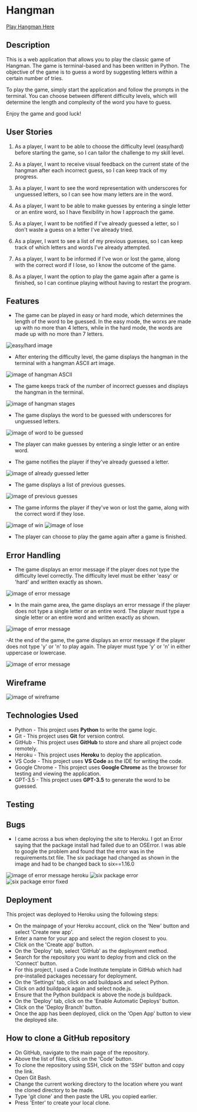 # Hangman

[Play Hangman Here](https://coates-hangman-5365a20f61de.herokuapp.com/)

## Description

This is a web application that allows you to play the classic game of Hangman. The game is terminal-based and has been written in Python. The objective of the game is to guess a word by suggesting letters within a certain number of tries.

To play the game, simply start the application and follow the prompts in the terminal. You can choose between different difficulty levels, which will determine the length and complexity of the word you have to guess.

Enjoy the game and good luck!

## User Stories

1. As a player, I want to be able to choose the difficulty level (easy/hard) before starting the game, so I can tailor the challenge to my skill level.

2. As a player, I want to receive visual feedback on the current state of the hangman after each incorrect guess, so I can keep track of my progress.

3. As a player, I want to see the word representation with underscores for unguessed letters, so I can see how many letters are in the word.

4. As a player, I want to be able to make guesses by entering a single letter or an entire word, so I have flexibility in how I approach the game.

5. As a player, I want to be notified if I've already guessed a letter, so I don't waste a guess on a letter I've already tried.

6. As a player, I want to see a list of my previous guesses, so I can keep track of which letters and words I've already attempted.

7. As a player, I want to be informed if I've won or lost the game, along with the correct word if I lose, so I know the outcome of the game.

8. As a player, I want the option to play the game again after a game is finished, so I can continue playing without having to restart the program.

## Features

- The game can be played in easy or hard mode, which determines the length of the word to be guessed. In the easy mode, the worxs are made up with no more than 4 letters, while in the hard mode, the words are made up with no more than 7 letters.

![easy/hard image](assets/images/easy/hard.png)

- After entering the difficulty level, the game displays the hangman in the terminal with a hangman ASCII art image.

![image of hangman ASCII](assets/ASCII2.png)

- The game keeps track of the number of incorrect guesses and displays the hangman in the terminal.

![image of hangman stages](assets/images/easy/hangmanstages.jpg)

- The game displays the word to be guessed with underscores for unguessed letters.

![image of word to be guessed](assets/images/easy/wordlenght.png)

- The player can make guesses by entering a single letter or an entire word.

- The game notifies the player if they've already guessed a letter.

![image of already guessed letter](assets/images/easy/alreadyguessed.png)

- The game displays a list of previous guesses.

![image of previous guesses](assets/images/easy/guesshistory.png)

- The game informs the player if they've won or lost the game, along with the correct word if they lose.

![image of win](assets/images/easy/congrats.png)
![image of lose](assets/images/easy/sorry.png)

- The player can choose to play the game again after a game is finished.

## Error Handling

- The game displays an error message if the player does not type the difficulty level correctly. The difficulty level must be either 'easy' or 'hard' and written exactly as shown.

![image of error message](assets/images/easy/errorhandling1.png)

- In the main game area, the game displays an error message if the player does not type a single letter or an entire word. The player must type a single letter or an entire word and written exactly as shown.

![image of error message](assets/images/easy/errorhandling2.png)

-At the end of the game, the game displays an error message if the player does not type 'y' or 'n' to play again. The player must type 'y' or 'n' in either uppercase or lowercase.

![image of error message](assets/images/easy/errorhandling3.png)

## Wireframe

![image of wireframe](assets/images/easy/wireframe.jpg)

## Technologies Used

- Python - This project uses **Python** to write the game logic.
- Git - This project uses **Git** for version control.
- GitHub - This project uses **GitHub** to store and share all project code remotely.
- Heroku - This project uses **Heroku** to deploy the application.
- VS Code - This project uses **VS Code** as the IDE for writing the code.
- Google Chrome - This project uses **Google Chrome** as the browser for testing and viewing the application.
- GPT-3.5 - This project uses **GPT-3.5** to generate the word to be guessed.

## Testing

## Bugs

- I came across a bus when deploying the site to Heroku. I got an Error saying that the package install had failed due to an OSError. I was able to google the problem and found that the error was in the requirements.txt file. The six package had changed as shown in the image and had to be changed back to six==1.16.0

![image of error message heroku](assets/images/easy/deploynenterror.png)
![six package error](assets/images/easy/sixpackageerror.png)
![six package error fixed](assets/images/easy/sixpackagefix.png)

## Deployment

This project was deployed to Heroku using the following steps:

- On the mainpage of your Heroku account, click on the 'New' button and select 'Create new app'.
- Enter a name for your app and select the region closest to you.
- Click on the 'Create app' button.
- On the 'Deploy' tab, select 'GitHub' as the deployment method.
- Search for the repository you want to deploy from and click on the 'Connect' button.
- For this project, I used a Code Institute template in GitHub which had pre-installed packages necessary for deployment.
- On the 'Settings' tab, click on add buildpack and select Python.
- Click on add buildpack again and select node.js.
- Ensure that the Python buildpack is above the node.js buildpack.
- On the 'Deploy' tab, click on the 'Enable Automatic Deploys' button.
- Click on the 'Deploy Branch' button.
- Once the app has been deployed, click on the 'Open App' button to view the deployed site.

## How to clone a GitHub repository

- On GitHub, navigate to the main page of the repository.
- Above the list of files, click on the 'Code' button.
- To clone the repository using SSH, click on the 'SSH' button and copy the link.
- Open Git Bash.
- Change the current working directory to the location where you want the cloned directory to be made.
- Type 'git clone' and then paste the URL you copied earlier.
- Press 'Enter' to create your local clone.
